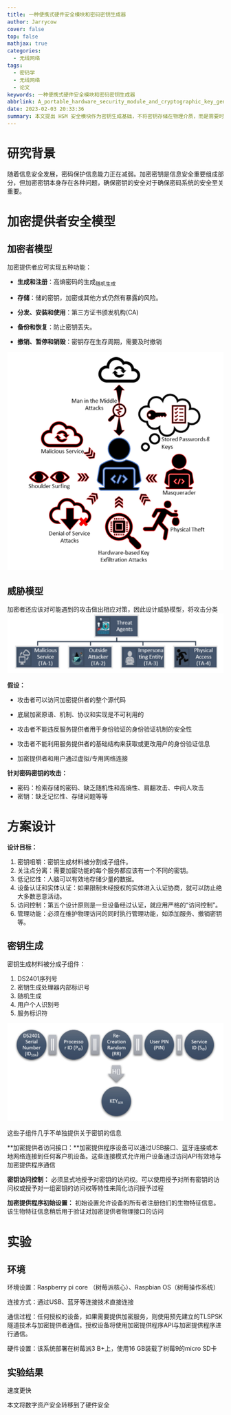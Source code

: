 ```yaml
---
title: 一种便携式硬件安全模块和密码密钥生成器
author: Jarrycow
cover: false
top: false
mathjax: true
categories:
  - 无线网络
tags:
  - 密码学
  - 无线网络
  - 论文
keywords: 一种便携式硬件安全模块和密码密钥生成器
abbrlink: A_portable_hardware_security_module_and_cryptographic_key_generator
date: 2023-02-03 20:33:36
summary: 本文提出 HSM 安全模块作为密钥生成基础，不将密钥存储在物理介质，而是需要时生成
---
```


# 研究背景

随着信息安全发展，密码保护信息能力正在减弱。加密密钥是信息安全重要组成部分，但加密密钥本身存在各种问题，确保密钥的安全对于确保密码系统的安全至关重要。

# 加密提供者安全模型

## 加密者模型

加密提供者应可实现五种功能：

- **生成和注册**：高熵密码的生成<sub>随机生成</sub>

- **存储**：储的密钥，加密或其他方式仍然有暴露的风险。

- **分发、安装和使用**：第三方证书颁发机构(CA)

- **备份和恢复**：防止密钥丢失。

- **撤销、暂停和销毁**：密钥存在生存周期，需要及时撤销

![安全模型](https://raw.githubusercontent.com/Jarrycow/picHost/main/article/image-20230203204355721.png)

## 威胁模型

加密者还应该对可能遇到的攻击做出相应对策，因此设计威胁模型，将攻击分类![威胁模型](https://raw.githubusercontent.com/Jarrycow/picHost/main/article/image-20230203205827173.png)

**假设：**

- 攻击者可以访问加密提供者的整个源代码

- 底层加密原语、机制、协议和实现是不可利用的

- 攻击者不能违反服务提供者用于身份验证的身份验证机制的安全性

- 攻击者不能利用服务提供者的基础结构来获取或更改用户的身份验证信息

- 加密提供者和用户通过虚拟/专用网络连接

**针对密码密钥的攻击：**

- 密码：检索存储的密码、缺乏随机性和高熵性、肩翻攻击、中间人攻击
- 密钥：缺乏记忆性、存储问题等等

# 方案设计

**设计目标：**

1. 密钥咀嚼：密钥生成材料被分割成子组件。
2. 关注点分离：需要加密功能的每个服务都应该有一个不同的密钥。
3. 低记忆性：人脑可以有效地存储少量的数据。
4. 设备认证和实体认证：如果限制未经授权的实体进入认证协商，就可以防止绝大多数恶意活动。
5. 访问控制：第五个设计原则是一旦设备经过认证，就应用严格的“访问控制”。
6. 管理功能：必须在维护物理访问的同时执行管理功能，如添加服务、撤销密钥等。

## 密钥生成

密钥生成材料被分成子组件：

1. DS2401序列号
2. 密钥生成处理器内部标识号
3. 随机生成
4. 用户个人识别号
5. 服务标识符

![密钥咀嚼](https://raw.githubusercontent.com/Jarrycow/picHost/main/article/image-20230203205019860.png)

这些子组件几乎不单独提供关于密钥的信息

**加密提供者访问接口：**加密提供程序设备可以通过USB接口、蓝牙连接或本地网络连接到任何客户机设备。这些连接模式允许用户设备通过访问API有效地与加密提供程序通信

**密钥访问控制：**   必须显式地授予对密钥的访问权。可以使用授予对所有密钥的访问权或授予对一组密钥的访问权等特性来简化访问授予过程

**加密提供程序初始设置：**   初始设置允许设备的所有者注册他们的生物特征信息。该生物特征信息稍后用于验证对加密提供者物理接口的访问

# 实验

## 环境

环境设置：Raspberry pi core （树莓派核心）、Raspbian OS（树莓操作系统）

连接方式：通过USB、蓝牙等连接技术直接连接

通信过程：任何授权的设备，如果需要提供加密服务，则使用预先建立的TLSPSK  隧道技术与加密提供者通信。授权设备将使用加密提供程序API与加密提供程序进行通信。

硬件设置：该系统部署在树莓派3 B+上，使用16 GB装载了树莓9的micro SD卡

## 实验结果

速度更快

本文将数字资产安全转移到了硬件安全
